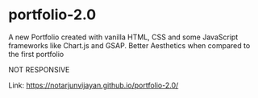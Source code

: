 # portfolio-2.0

A new Portfolio created with vanilla HTML, CSS and some JavaScript frameworks like Chart.js and GSAP.
Better Aesthetics when compared to the first portfolio

NOT RESPONSIVE

Link: https://notarjunvijayan.github.io/portfolio-2.0/
